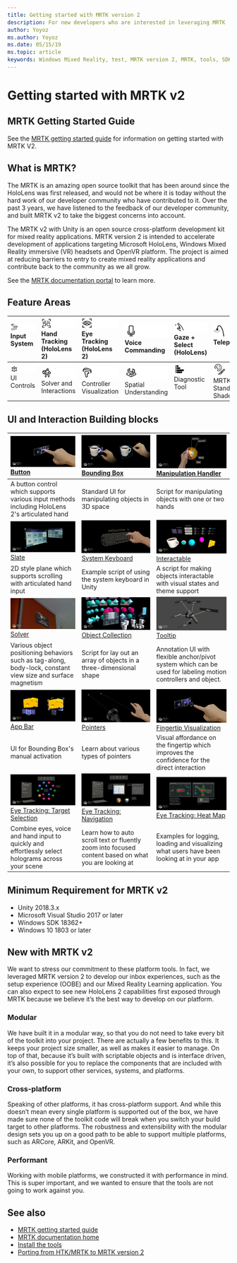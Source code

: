 ```yaml
---
title: Getting started with MRTK version 2
description: For new developers who are interested in leveraging MRTK
author: Yoyoz
ms.author: Yoyoz
ms.date: 05/15/19
ms.topic: article
keywords: Windows Mixed Reality, test, MRTK version 2, MRTK, tools, SDK, HoloLens, HoloLens 2
---
```


# Getting started with MRTK v2

## MRTK Getting Started Guide
See the [MRTK getting started guide](https://microsoft.github.io/MixedRealityToolkit-Unity/Documentation/GettingStartedWithTheMRTK.html) for information on getting started with MRTK V2.

## What is MRTK?
The MRTK is an amazing open source toolkit that has been around since the HoloLens was first released, and would not be where it is today without the hard work of our developer community who have contributed to it. Over the past 3 years, we have listened to the feedback of our developer community, and built MRTK v2 to take the biggest concerns into account.  

The MRTK v2 with Unity is an open source cross-platform development kit for mixed reality applications.  MRTK version 2 is intended to accelerate development of applications targeting Microsoft HoloLens, Windows Mixed Reality immersive (VR) headsets and OpenVR platform. The project is aimed at reducing barriers to entry to create mixed reality applications and contribute back to the community as we all grow. 


See the [MRTK documentation portal](https://microsoft.github.io/MixedRealityToolkit-Unity/README.html) to learn more.

## Feature Areas
| ![](images/MRTK_Icon_InputSystem.png) Input System<br/>&nbsp;  | ![](images/MRTK_Icon_HandTracking.png) Hand Tracking (HoloLens 2) | ![](images/MRTK_Icon_EyeTracking.png) Eye Tracking (HoloLens 2) | ![](images/MRTK_Icon_VoiceCommand.png) Voice Commanding | ![](images/MRTK_Icon_GazeSelect.png) Gaze + Select (HoloLens) | ![](images/MRTK_Icon_Teleportation.png) Teleportation<br/>&nbsp; |
| :--- | :--- | :--- | :--- | :--- | :--- |
| ![](images/MRTK_Icon_UIControls.png) UI Controls<br/>&nbsp; | ![](images/MRTK_Icon_Solver.png) Solver and Interactions | ![](images/MRTK_Icon_ControllerVisualization.png) Controller Visualization | ![](images/MRTK_Icon_SpatialUnderstanding.png) Spatial Understanding | ![](images/MRTK_Icon_Diagnostics.png) Diagnostic Tool<br/>&nbsp; | ![](images/MRTK_Icon_StandardShader.png) MRTK Standard Shader |

## UI and Interaction Building blocks
|  [![Button](images/MRTK_Button_Main.png)](https://github.com/cre8ivepark/MixedRealityToolkit-Unity/blob/mrtk_release/Documentation/README_Button.md) [Button](https://github.com/cre8ivepark/MixedRealityToolkit-Unity/blob/mrtk_release/Documentation/README_Button.md) | [![Bounding Box](images/MRTK_BoundingBox_Main.png)](https://github.com/cre8ivepark/MixedRealityToolkit-Unity/blob/mrtk_release/Documentation/README_BoundingBox.md) [Bounding Box](https://github.com/cre8ivepark/MixedRealityToolkit-Unity/blob/mrtk_release/Documentation/README_BoundingBox.md) | [![Manipulation Handler](images/MRTK_Manipulation_Main.png)](https://github.com/cre8ivepark/MixedRealityToolkit-Unity/blob/mrtk_release/Documentation/README_ManipulationHandler.md) [Manipulation Handler](https://github.com/cre8ivepark/MixedRealityToolkit-Unity/blob/mrtk_release/Documentation/README_ManipulationHandler.md) |
|:--- | :--- | :--- |
| A button control which supports various input methods including HoloLens 2's articulated hand | Standard UI for manipulating objects in 3D space | Script for manipulating objects with one or two hands |
|  [![Slate](images/MRTK_Slate_Main.png)](https://github.com/cre8ivepark/MixedRealityToolkit-Unity/blob/mrtk_release/Documentation/README_Slate.md) [Slate](https://github.com/cre8ivepark/MixedRealityToolkit-Unity/blob/mrtk_release/Documentation/README_Slate.md) | [![System Keyboard](images/MRTK_SystemKeyboard_Main.png)](https://github.com/cre8ivepark/MixedRealityToolkit-Unity/blob/mrtk_release/Documentation/README_SystemKeyboard.md) [System Keyboard](https://github.com/cre8ivepark/MixedRealityToolkit-Unity/blob/mrtk_release/Documentation/README_SystemKeyboard.md) | [![Interactable](images/InteractableExamples.png)](https://github.com/cre8ivepark/MixedRealityToolkit-Unity/blob/mrtk_release/Documentation/README_Interactable.md) [Interactable](https://github.com/cre8ivepark/MixedRealityToolkit-Unity/blob/mrtk_release/Documentation/README_Interactable.md) |
| 2D style plane which supports scrolling with articulated hand input | Example script of using the system keyboard in Unity  | A script for making objects interactable with visual states and theme support |
|  [![Solver](images/MRTK_Solver_Main.png)](https://github.com/cre8ivepark/MixedRealityToolkit-Unity/blob/mrtk_release/Documentation/README_Solver.md) [Solver](https://github.com/cre8ivepark/MixedRealityToolkit-Unity/blob/mrtk_release/Documentation/README_Solver.md) | [![Object Collection](images/MRTK_ObjectCollection_Main.png)](https://github.com/cre8ivepark/MixedRealityToolkit-Unity/blob/mrtk_release/Documentation/README_ObjectCollection.md) [Object Collection](https://github.com/cre8ivepark/MixedRealityToolkit-Unity/blob/mrtk_release/Documentation/README_ObjectCollection.md) | [![Tooltip](images/MRTK_Tooltip_Main.png)](https://github.com/cre8ivepark/MixedRealityToolkit-Unity/blob/mrtk_release/Documentation/README_Tooltip.md) [Tooltip](https://github.com/cre8ivepark/MixedRealityToolkit-Unity/blob/mrtk_release/Documentation/README_Tooltip.md) |
| Various object positioning behaviors such as tag-along, body-lock, constant view size and surface magnetism | Script for lay out an array of objects in a three-dimensional shape | Annotation UI with flexible anchor/pivot system which can be used for labeling motion controllers and object. |
|  [![App Bar](images/MRTK_AppBar_Main.png)](https://github.com/cre8ivepark/MixedRealityToolkit-Unity/blob/mrtk_release/Documentation/README_AppBar.md) [App Bar](https://github.com/cre8ivepark/MixedRealityToolkit-Unity/blob/mrtk_release/Documentation/README_AppBar.md) | [![Pointers](images/MRTK_Pointer_Main.png)](https://github.com/cre8ivepark/MixedRealityToolkit-Unity/blob/mrtk_release/Documentation/README_Pointers.md) [Pointers](https://github.com/cre8ivepark/MixedRealityToolkit-Unity/blob/mrtk_release/Documentation/README_Pointers.md) | [![Fingertip Visualization](images/MRTK_FingertipVisualization_Main.png)](https://github.com/cre8ivepark/MixedRealityToolkit-Unity/blob/mrtk_release/Documentation/README_FingertipVisualization.md) [Fingertip Visualization](https://github.com/cre8ivepark/MixedRealityToolkit-Unity/blob/mrtk_release/Documentation/README_FingertipVisualization.md) |
| UI for Bounding Box's manual activation | Learn about various types of pointers | Visual affordance on the fingertip which improves the confidence for the direct interaction |
|  [![Eye Tracking: Target Selection](images/mrtk_et_targetselect.png)](https://github.com/cre8ivepark/MixedRealityToolkit-Unity/blob/mrtk_release/Documentation/EyeTracking/EyeTracking_TargetSelection.md) [Eye Tracking: Target Selection](https://github.com/cre8ivepark/MixedRealityToolkit-Unity/blob/mrtk_release/Documentation/EyeTracking/EyeTracking_TargetSelection.md) | [![Eye Tracking: Navigation](images/mrtk_et_navigation.png)](https://github.com/cre8ivepark/MixedRealityToolkit-Unity/blob/mrtk_release/Documentation/EyeTracking/EyeTracking_Navigation.md) [Eye Tracking: Navigation](https://github.com/cre8ivepark/MixedRealityToolkit-Unity/blob/mrtk_release/Documentation/EyeTracking/EyeTracking_Navigation.md) | [![Eye Tracking: Heat Map](images/mrtk_et_heatmaps.png)](https://github.com/cre8ivepark/MixedRealityToolkit-Unity/blob/mrtk_release/Documentation/EyeTracking/EyeTracking_Visualization.md) [Eye Tracking: Heat Map](https://github.com/cre8ivepark/MixedRealityToolkit-Unity/blob/mrtk_release/Documentation/EyeTracking/EyeTracking_Visualization.md) |
| Combine eyes, voice and hand input to quickly and effortlessly select holograms across your scene | Learn how to auto scroll text or fluently zoom into focused content based on what you are looking at| Examples for logging, loading and visualizing what users have been looking at in your app |

## Minimum Requirement for MRTK v2
* Unity 2018.3.x
* Microsoft Visual Studio 2017 or later
* Windows SDK 18362+ 
* Windows 10 1803 or later

## New with MRTK v2
We want to stress our commitment to these platform tools.  In fact, we leveraged MRTK version 2 to develop our inbox experiences, such as the setup experience (OOBE) and our Mixed Reality Learning application.  You can also expect to see new HoloLens 2 capabilities first exposed through MRTK because we believe it’s the best way to develop on our platform. 

### Modular
We have built it in a modular way, so that you do not need to take every bit of the toolkit into your project.  There are actually a few benefits to this.  It keeps your project size smaller, as well as makes it easier to manage.  On top of that, because it’s built with scriptable objects and is interface driven, it’s also possible for you to replace the components that are included with your own, to support other services, systems, and platforms.


### Cross-platform
Speaking of other platforms, it has cross-platform support.  And while this doesn’t mean every single platform is supported out of the box, we have made sure none of the toolkit code will break when you switch your build target to other platforms.  The robustness and extensibility with the modular design sets you up on a good path to be able to support multiple platforms, such as ARCore, ARKit, and OpenVR.


### Performant
Working with mobile platforms, we constructed it with performance in mind.  This is super important, and we wanted to ensure that the tools are not going to work against you.


## See also
* [MRTK getting started guide](https://microsoft.github.io/MixedRealityToolkit-Unity/Documentation/GettingStartedWithTheMRTK.html)
* [MRTK documentation home](https://microsoft.github.io/MixedRealityToolkit-Unity/README.html)
* [Install the tools](install-the-tools.md)
* [Porting from HTK/MRTK to MRTK version 2](mrtk-porting-guide.md)
